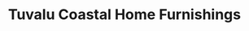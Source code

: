 ---
title: "Tuvalu Coastal Home Furnishings"
url: /san-clemente/tuvalu-coastal-home-furnishings/
shop: interior decoration
---